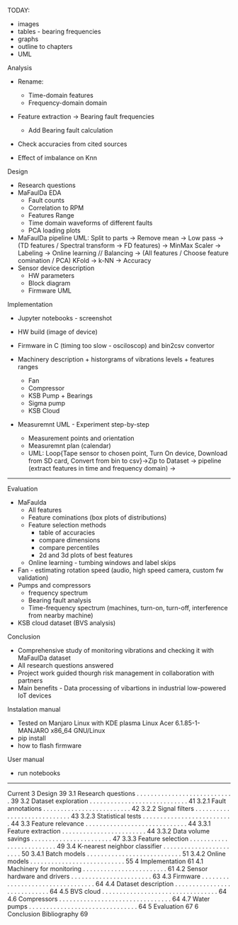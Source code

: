 TODAY:
- images
- tables - bearing frequencies
- graphs
- outline to chapters
- UML

Analysis
+ Rename:
    + Time-domain features
    + Frequency-domain domain

+ Feature extraction -> Bearing fault frequencies
    + Add Bearing fault calculation
+ Check accuracies from cited sources
+ Effect of imbalance on Knn

Design
+ Research questions
+ MaFaulDa EDA
    + Fault counts
    + Correlation to RPM
    + Features Range
    + Time domain waveforms of different faults
    + PCA loading plots
+ MaFaulDa pipeline UML: Split to parts -> Remove mean -> Low pass -> (TD features / Spectral transform -> FD features) -> MinMax Scaler -> Labeling -> Online learning // Balancing -> (All features / Choose feature comination / PCA) KFold -> k-NN -> Accuracy
+ Sensor device description
    + HW parameters
    + Block diagram
    + Firmware UML


Implementation
+ Jupyter notebooks - screenshot
+ HW build (image of device)
+ Firmware in C (timing too slow - osciloscop) and bin2csv convertor

+ Machinery description + historgrams of vibrations levels + features ranges
    + Fan
    + Compressor
    + KSB Pump + Bearings
    + Sigma pump
    + KSB Cloud

+ Measuremnt UML - Experiment step-by-step
    + Measurement points and orientation
    + Measuremnt plan (calendar)
    + UML: Loop{Tape sensor to chosen point, Turn On device, Download from SD card, Convert from bin to csv}->Zip to Dataset
        -> pipeline (extract features in time and frequency domain) ->

-------------------------------------------------------------------------------------------------------------------------

Evaluation
+ MaFaulda
    + All features
    + Feature cominations (box plots of distributions)
    + Feature selection methods
        + table of accuracies
        + compare dimensions
        + compare percentiles
        + 2d and 3d plots of best features
    + Online learning - tumbing windows and label skips
+ Fan - estimating rotation speed (audio, high speed camera, custom fw validation)
+ Pumps and compressors
    + frequency spectrum
    + Bearing fault analysis
    + Time-frequency spectrum (machines, turn-on, turn-off, interference from nearby machine)
+ KSB cloud dataset (BVS analysis)


Conclusion
+ Comprehensive study of monitoring vibrations and checking it with MaFaulDa dataset
+ All research questions answered
+ Project work guided thourgh risk management in collaboration with partners
+ Main benefits - Data processing of vibartions in industrial low-powered IoT devices


Instalation manual
- Tested on Manjaro Linux with KDE plasma Linux Acer 6.1.85-1-MANJARO x86_64 GNU/Linux
- pip install
- how to flash firmware

User manual
- run notebooks


--------------------------------------------------------------------------------------------
Current
3 Design
 39
3.1
 Research questions . . . . . . . . . . . . . . . . . . . . . . . . . . . . 39
3.2
 Dataset exploration . . . . . . . . . . . . . . . . . . . . . . . . . . . . 41
3.2.1
 Fault annotations . . . . . . . . . . . . . . . . . . . . . . . . . 42
3.2.2
 Signal filters . . . . . . . . . . . . . . . . . . . . . . . . . . . . 43
3.2.3
 Statistical tests . . . . . . . . . . . . . . . . . . . . . . . . . . 44
3.3
 Feature relevance . . . . . . . . . . . . . . . . . . . . . . . . . . . . . 44
3.3.1
 Feature extraction . . . . . . . . . . . . . . . . . . . . . . . . 44
3.3.2
 Data volume savings . . . . . . . . . . . . . . . . . . . . . . . 47
3.3.3
 Feature selection . . . . . . . . . . . . . . . . . . . . . . . . . 49
3.4
 K-nearest neighbor classifier . . . . . . . . . . . . . . . . . . . . . . . 50
3.4.1
 Batch models . . . . . . . . . . . . . . . . . . . . . . . . . . . 51
3.4.2
 Online models . . . . . . . . . . . . . . . . . . . . . . . . . . . 55
4 Implementation
 61
4.1
 Machinery for monitoring . . . . . . . . . . . . . . . . . . . . . . . . 61
4.2
 Sensor hardware and drivers . . . . . . . . . . . . . . . . . . . . . . . 63
4.3
 Firmware . . . . . . . . . . . . . . . . . . . . . . . . . . . . . . . . . 64
4.4
 Dataset description . . . . . . . . . . . . . . . . . . . . . . . . . . . . 64
4.5
 BVS cloud . . . . . . . . . . . . . . . . . . . . . . . . . . . . . . . . . 64
4.6
 Compressors . . . . . . . . . . . . . . . . . . . . . . . . . . . . . . . . 64
4.7
 Water pumps . . . . . . . . . . . . . . . . . . . . . . . . . . . . . . . 64
5 Evaluation
 67
6 Conclusion
Bibliography
69



